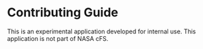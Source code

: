 # Contributing Guide

This is an experimental application developed for internal use. This application is not part of NASA cFS.
